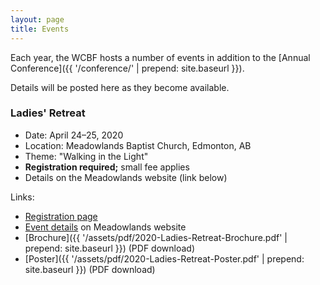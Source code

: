 ```yaml
---
layout: page
title: Events
---
```


Each year, the WCBF hosts a number of events in addition to the [Annual Conference]({{ '/conference/' | prepend: site.baseurl }}). 

Details will be posted here as they become available.

### Ladies' Retreat

* Date: April 24&ndash;25, 2020
* Location: Meadowlands Baptist Church, Edmonton, AB
* Theme: "Walking in the Light"
* **Registration required;** small fee applies
* Details on the Meadowlands website (link below)

Links:

* [Registration page](https://www.eventbrite.ca/e/ladies-retreat-at-meadowlands-tickets-94485383325)
* [Event details](https://meadowlandsbaptist.ca/ladies-retreat-april-24-25-2020/) on Meadowlands website
* [Brochure]({{ '/assets/pdf/2020-Ladies-Retreat-Brochure.pdf' | prepend: site.baseurl }}) (PDF download)
* [Poster]({{ '/assets/pdf/2020-Ladies-Retreat-Poster.pdf' | prepend: site.baseurl }}) (PDF download)
